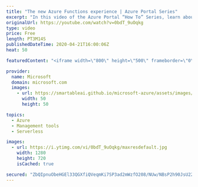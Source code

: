 ```yaml
---
title: "The new Azure Functions experience | Azure Portal Series"
excerpt: "In this video of the Azure Portal “How To” Series, learn about the new and improved way to create and manage Azure Functions using the Azure Portal.   Try out these features in the Azure portal: https://portal.azure.com    Keep connected on Twitter: https://twitter.com/AzurePortal    And make sure to"
originalUrl: https://youtube.com/watch?v=0bdT_9uOqkg
type: video
price: Free
length: PT3M14S
publishedDateTime: 2020-04-21T16:00:06Z
heat: 50

featuredContent: "<iframe width=\"800\" height=\"500\" frameborder=\"0\" src=\"https://www.youtube.com/embed/0bdT_9uOqkg\" allow=\"accelerometer; autoplay; encrypted-media; gyroscope; picture-in-picture\" allowfullscreen></iframe>"

provider:
  name: Microsoft
  domain: microsoft.com
  images:
    - url: https://smartableai.github.io/microsoft-azure/assets/images/organizations/microsoft.com-50x50.jpg
      width: 50
      height: 50

topics:
  - Azure
  - Management tools
  - Serverless

images:
  - url: https://i.ytimg.com/vi/0bdT_9uOqkg/maxresdefault.jpg
    width: 1280
    height: 720
    isCached: true

secured: "ZbQIpnuObeHGEl33QGXfiQVeqmKi7SP3ad2mWzfO208/NUw/NBsP2h90JsU22o380q7MkctjscW1ZYjzQ9K9Ws0EJ4ClNJH7N2y2fS59UYtk2Ps7L/OA3lsqNp5LIVZIFUlW2px/R3Ts+/76mkp0MhHil21ioTmOMkEonj6kT92t4lpwcWPu2y1rI0bPvMe53eZwM9GeG2g4hxUapShCtKgx5gbgY1SxJr3OrFT1p0mG5Zf3ZxovXkv/TLjk42qfttJNFnSdbsHpS4oK5mc478M6JucAkaT0wtomF7W4xz/oCMhXZpYPPiAmN1+L6tP1omijIWu0D2oyc4SPFTLBgbpczww448wdu/wUlhukegrB97NW+WjT6xQoA2L0NgV5qheht3mfICBK6INiQsuOXV6MxvcwV1qmEE/v/+KWOQQ=;gK1yQuYNBzEBLNhEaSL7cw=="
---
```


